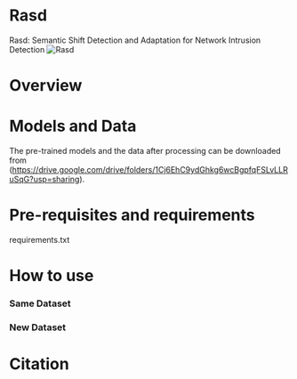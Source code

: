 # Rasd
Rasd: Semantic Shift Detection and Adaptation for Network Intrusion Detection
![Rasd](https://github.com/ICL-ml4csec/Rasd/assets/62217808/6cdd4536-7461-402f-874c-a788efba0f8f)

# Overview

# Models and Data 
The pre-trained models and the data after processing can be downloaded from (https://drive.google.com/drive/folders/1Cj6EhC9ydGhkg6wcBgpfqFSLvLLRuSqG?usp=sharing).

# Pre-requisites and requirements
requirements.txt

# How to use
### Same Dataset
### New Dataset

# Citation
